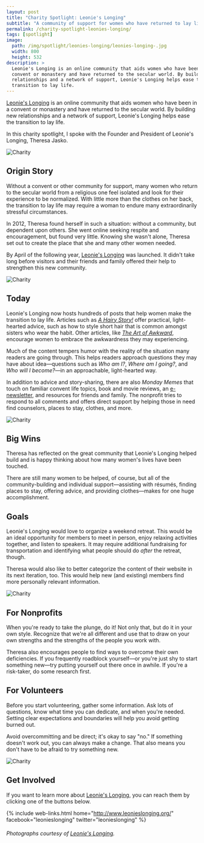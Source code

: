 ```yaml
---
layout: post
title: "Charity Spotlight: Leonie's Longing"
subtitle: "A community of support for women who have returned to lay life from one of religion."
permalink: /charity-spotlight-leonies-longing/
tags: [spotlight]
image:
  path: /img/spotlight/leonies-longing/leonies-longing-.jpg
  width: 800
  height: 532
description: >
  Leonie's Longing is an online community that aids women who have been in a
  convent or monastery and have returned to the secular world. By building new
  relationships and a network of support, Leonie's Longing helps ease the
  transition to lay life.
---
```


[Leonie's Longing][1] is an online community that aids women who have been in a convent or monastery and have returned to the secular world. By building new relationships and a network of support, Leonie's Longing helps ease the transition to lay life.

In this charity spotlight, I spoke with the Founder and President of Leonie's Longing, Theresa Jasko.

![][2]

## Origin Story

Without a convent or other community for support, many women who return to the secular world from a religious one feel isolated and look for their experience to be normalized. With little more than the clothes on her back, the transition to lay life may require a woman to endure many extraordinarily stressful circumstances.

In 2012, Theresa found herself in such a situation: without a community, but dependent upon others. She went online seeking respite and encouragement, but found very little. Knowing she wasn't alone, Theresa set out to create the place that she and many other women needed.

By April of the following year, [Leonie's Longing][1] was launched. It didn't take long before visitors and their friends and family offered their help to strengthen this new community.

![][3]

## Today

Leonie's Longing now hosts hundreds of posts that help women make the transition to lay life. Articles such as _[A Hairy Story!][7]_ offer practical, light-hearted advice, such as how to style short hair that is common amongst sisters who wear the habit. Other articles, like _[The Art of Awkward][8]_, encourage women to embrace the awkwardness they may experiencing.

Much of the content tempers humor with the reality of the situation many readers are going through. This helps readers approach questions they may have about idea&mdash;questions such as _Who am I?_, _Where am I going?_, and _Who will I become?_&mdash;in an approachable, light-hearted way.

In addition to advice and story-sharing, there are also _Monday Memes_ that touch on familiar convent life topics, book and movie reviews, an [e-newsletter][9], and resources for friends and family. The nonprofit tries to respond to all comments and offers direct support by helping those in need find counselors, places to stay, clothes, and more.

![][4]

## Big Wins

Theresa has reflected on the great community that Leonie's Longing helped build and is happy thinking about how many women's lives have been touched.

There are still many women to be helped, of course, but all of the community-building and individual support&mdash;assisting with résumés, finding places to stay, offering advice, and providing clothes&mdash;makes for one huge accomplishment.

## Goals

Leonie's Longing would love to organize a weekend retreat. This would be an ideal opportunity for members to meet in person, enjoy relaxing activities together, and listen to speakers. It may require additional fundraising for transportation and identifying what people should do _after_ the retreat, though.

Theresa would also like to better categorize the content of their website in its next iteration, too. This would help new (and existing) members find more personally relevant information.

![][5]

## For Nonprofits

When you're ready to take the plunge, do it! Not only that, but do it in your own style. Recognize that we're all different and use that to draw on your own strengths and the strengths of the people you work with.

Theresa also encourages people to find ways to overcome their own deficiencies. If you frequently roadblock yourself&mdash;or you're just shy to start something new&mdash;try putting yourself out there once in awhile. If you're a risk-taker, do some research first.

## For Volunteers

Before you start volunteering, gather some information. Ask lots of questions, know what time you can dedicate, and when you're needed. Setting clear expectations and boundaries will help you avoid getting burned out.

Avoid overcommitting and be direct; it's okay to say "no." If something doesn't work out, you can always make a change. That also means you don't have to be afraid to try something new.

![][6]

## Get Involved

If you want to learn more about [Leonie's Longing][1], you can reach them by clicking one of the buttons below.

{% include web-links.html home="http://www.leonieslonging.org/" facebook="leonieslonging" twitter="leonieslonging" %}

###### Photographs courtesy of [Leonie's Longing][1].



[1]: http://www.leonieslonging.org/ "Leonie's Longing Homepage"
[2]: /img/spotlight/leonies-longing/leonies-longing-.jpg "Charity"
[3]: /img/spotlight/leonies-longing/leonies-longing-.jpg "Charity"
[4]: /img/spotlight/leonies-longing/leonies-longing-.jpg "Charity"
[5]: /img/spotlight/leonies-longing/leonies-longing-.jpg "Charity"
[6]: /img/spotlight/leonies-longing/leonies-longing-.jpg "Charity"
[7]: http://www.leonieslonging.org/a-hairy-story/ "A Hairy Story! by Liz Miller"
[8]: http://www.leonieslonging.org/awkward/ "The Art of Awkward by Cora Cantata"
[9]: http://leonieslonging.us4.list-manage.com/subscribe?u=07052eaf86f285796f7b7a122&id=3802a60895 "Signup for Leonie's Longing Newsletter"
